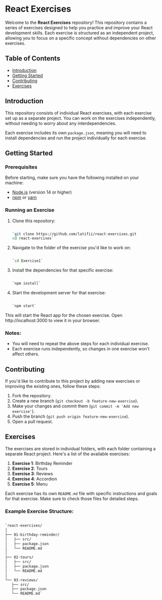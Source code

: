 React Exercises
===============

Welcome to the **React Exercises** repository! This repository contains a series of exercises designed to help you practice and improve your React development skills. Each exercise is structured as an independent project, allowing you to focus on a specific concept without dependencies on other exercises.

Table of Contents
-----------------

-   [Introduction](#introduction)
-   [Getting Started](#getting-started)
-   [Contributing](#contributing)
-   [Exercises](#exercises)


Introduction
------------

This repository consists of individual React exercises, with each exercise set up as a separate project. You can work on the exercises independently, without needing to worry about any interdependencies.

Each exercise includes its own `package.json`, meaning you will need to install dependencies and run the project individually for each exercise.

Getting Started
---------------

### Prerequisites

Before starting, make sure you have the following installed on your machine:

-   [Node.js](https://nodejs.org/) (version 14 or higher)
-   [npm](https://www.npmjs.com/) or [yarn](https://yarnpkg.com/)

### Running an Exercise

1.  Clone this repository:

     ```bash

    `git clone https://github.com/latifii/react-exercises.git
    cd react-exercises`

1.  Navigate to the folder of the exercise you'd like to work on:

    ```bash

    `cd Exercise1`

2.  Install the dependencies for that specific exercise:

    ```bash

    `npm install`

3.  Start the development server for that exercise:

    ```bash

    `npm start`

This will start the React app for the chosen exercise. Open http://localhost:3000 to view it in your browser.

### Notes:

-   You will need to repeat the above steps for each individual exercise.
-   Each exercise runs independently, so changes in one exercise won't affect others.


Contributing
------------

If you'd like to contribute to this project by adding new exercises or improving the existing ones, follow these steps:

1.  Fork the repository.
2.  Create a new branch (`git checkout -b feature-new-exercise`).
3.  Make your changes and commit them (`git commit -m 'Add new exercise'`).
4.  Push the branch (`git push origin feature-new-exercise`).
5.  Open a pull request.

Exercises
---------

The exercises are stored in individual folders, with each folder containing a separate React project. Here's a list of the available exercises:

1.  **Exercise 1**: Birthday Reminder
2.  **Exercise 2**: Tours
3.  **Exercise 3**: Reviews
4.  **Exercise 4**: Accordion
5.  **Exercise 5**: Menu

Each exercise has its own `README.md` file with specific instructions and goals for that exercise. Make sure to check those files for detailed steps.

### Example Exercise Structure:

 ```bash

`react-exercises/
│
├── 01-birthday-reminder/
│   ├── src/
│   ├── package.json
│   └── README.md
│
├── 02-tours/
│   ├── src/
│   ├── package.json
│   └── README.md
│
└── 03-reviews/
    ├── src/
    ├── package.json
    └── README.md`
